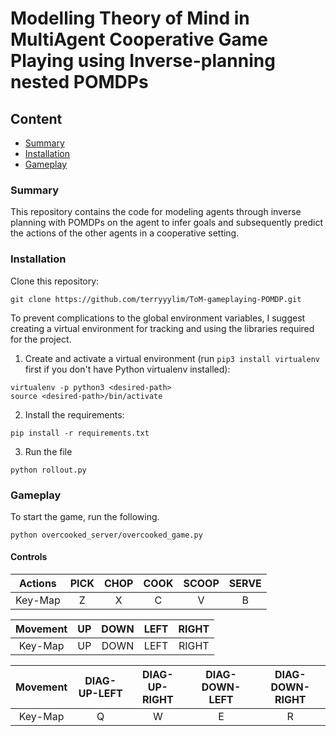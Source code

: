 # Modelling Theory of Mind in MultiAgent Cooperative Game Playing using Inverse-planning nested POMDPs

## Content
* [Summary](#Summary)
* [Installation](#Installation)
* [Gameplay](#Gameplay)

### Summary
This repository contains the code for modeling agents through inverse planning with POMDPs on the agent to infer goals and subsequently predict the actions of the other agents in a cooperative setting.

### Installation
Clone this repository:
```
git clone https://github.com/terryyylim/ToM-gameplaying-POMDP.git
```

To prevent complications to the global environment variables, I suggest creating a virtual environment for tracking and using the libraries required for the project.

1. Create and activate a virtual environment (run `pip3 install virtualenv` first if you don't have Python virtualenv installed):
```
virtualenv -p python3 <desired-path>
source <desired-path>/bin/activate
```

2. Install the requirements:
```
pip install -r requirements.txt
```

3. Run the file
```
python rollout.py
```

### Gameplay
To start the game, run the following.
```
python overcooked_server/overcooked_game.py
```

#### Controls
| Actions | PICK | CHOP | COOK | SCOOP | SERVE |
| :-----: | :--: | :--: | :--: | :---: | :---: |
| Key-Map |   Z  |   X  |   C  |   V   |   B   |

| Movement | UP  | DOWN | LEFT | RIGHT | 
| :------: | :-: | :--: | :--: | :---: |
| Key-Map  | UP  | DOWN | LEFT | RIGHT |

| Movement | DIAG-UP-LEFT | DIAG-UP-RIGHT | DIAG-DOWN-LEFT | DIAG-DOWN-RIGHT |
| :------: | :----------: | :-----------: | :------------: | :-------------: |
| Key-Map  |       Q      |        W      |        E       |         R       |